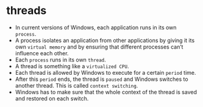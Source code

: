 # threads
- In current versions of Windows, each application runs in its own ```process```. 
- A process isolates an application from other applications by giving it its own ```virtual memory``` and by ensuring that different processes can’t influence each other. 
- Each ```process``` runs in its own ```thread```. 
- A thread is something like a ```virtualized CPU```. 
- Each thread is allowed by Windows to execute for a certain ```period``` time.
- After this ```period``` ends, the thread is ```paused``` and Windows switches to another thread. This is called ```context switching```.
- Windows has to make sure that the whole context of the thread is saved and restored on each switch.